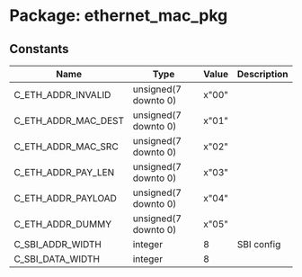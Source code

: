 # Package: ethernet_mac_pkg
## Constants
| Name                | Type                 | Value  | Description |
| ------------------- | -------------------- | ------ | ----------- |
| C_ETH_ADDR_INVALID  | unsigned(7 downto 0) |  x"00" |             |
| C_ETH_ADDR_MAC_DEST | unsigned(7 downto 0) |  x"01" |             |
| C_ETH_ADDR_MAC_SRC  | unsigned(7 downto 0) |  x"02" |             |
| C_ETH_ADDR_PAY_LEN  | unsigned(7 downto 0) |  x"03" |             |
| C_ETH_ADDR_PAYLOAD  | unsigned(7 downto 0) |  x"04" |             |
| C_ETH_ADDR_DUMMY    | unsigned(7 downto 0) |  x"05" |             |
| C_SBI_ADDR_WIDTH    | integer              |  8     | SBI config  |
| C_SBI_DATA_WIDTH    | integer              |  8     |             |

